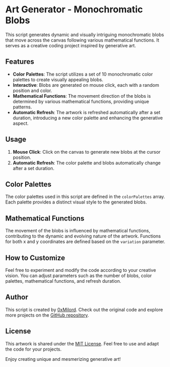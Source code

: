 # Art Generator - Monochromatic Blobs

This script generates dynamic and visually intriguing monochromatic blobs that move across the canvas following various mathematical functions. It serves as a creative coding project inspired by generative art.

## Features

- **Color Palettes**: The script utilizes a set of 10 monochromatic color palettes to create visually appealing blobs.
- **Interactive**: Blobs are generated on mouse click, each with a random position and color.
- **Mathematical Functions**: The movement direction of the blobs is determined by various mathematical functions, providing unique patterns.
- **Automatic Refresh**: The artwork is refreshed automatically after a set duration, introducing a new color palette and enhancing the generative aspect.

## Usage

1. **Mouse Click**: Click on the canvas to generate new blobs at the cursor position.
2. **Automatic Refresh**: The color palette and blobs automatically change after a set duration.

## Color Palettes

The color palettes used in this script are defined in the `colorPalettes` array. Each palette provides a distinct visual style to the generated blobs.

## Mathematical Functions

The movement of the blobs is influenced by mathematical functions, contributing to the dynamic and evolving nature of the artwork. Functions for both x and y coordinates are defined based on the `variation` parameter.

## How to Customize

Feel free to experiment and modify the code according to your creative vision. You can adjust parameters such as the number of blobs, color palettes, mathematical functions, and refresh duration.

## Author

This script is created by [0xMilord](https://github.com/0xMilord). Check out the original code and explore more projects on the [GitHub repository](https://github.com/0xMilord).

## License

This artwork is shared under the [MIT License](LICENSE.md). Feel free to use and adapt the code for your projects.

Enjoy creating unique and mesmerizing generative art!
